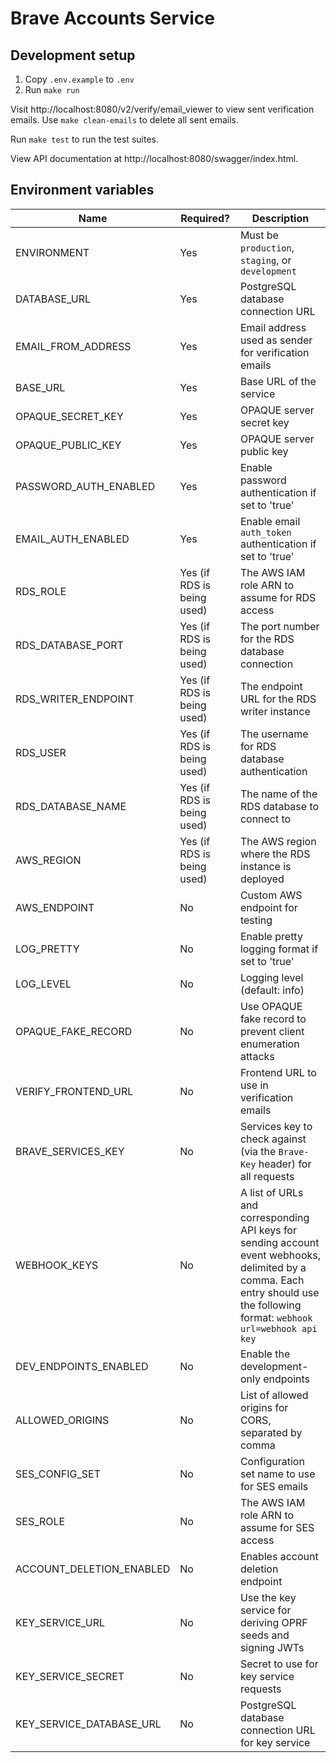 # Brave Accounts Service

## Development setup

1. Copy `.env.example` to `.env`
2. Run `make run`

Visit http://localhost:8080/v2/verify/email_viewer to view sent verification emails.
Use `make clean-emails` to delete all sent emails.

Run `make test` to run the test suites.

View API documentation at http://localhost:8080/swagger/index.html.

## Environment variables

| Name | Required? | Description |
|------|-----------|-------------|
| ENVIRONMENT | Yes | Must be `production`, `staging`, or `development` |
| DATABASE_URL | Yes | PostgreSQL database connection URL |
| EMAIL_FROM_ADDRESS | Yes | Email address used as sender for verification emails |
| BASE_URL | Yes | Base URL of the service |
| OPAQUE_SECRET_KEY | Yes | OPAQUE server secret key |
| OPAQUE_PUBLIC_KEY | Yes | OPAQUE server public key |
| PASSWORD_AUTH_ENABLED | Yes | Enable password authentication if set to 'true' |
| EMAIL_AUTH_ENABLED | Yes | Enable email `auth_token` authentication if set to 'true' |
| RDS_ROLE | Yes (if RDS is being used) | The AWS IAM role ARN to assume for RDS access |
| RDS_DATABASE_PORT | Yes (if RDS is being used) | The port number for the RDS database connection |
| RDS_WRITER_ENDPOINT | Yes (if RDS is being used) | The endpoint URL for the RDS writer instance |
| RDS_USER | Yes (if RDS is being used) | The username for RDS database authentication |
| RDS_DATABASE_NAME | Yes (if RDS is being used) | The name of the RDS database to connect to |
| AWS_REGION | Yes (if RDS is being used) | The AWS region where the RDS instance is deployed |
| AWS_ENDPOINT | No | Custom AWS endpoint for testing |
| LOG_PRETTY | No | Enable pretty logging format if set to 'true' |
| LOG_LEVEL | No | Logging level (default: info) |
| OPAQUE_FAKE_RECORD | No | Use OPAQUE fake record to prevent client enumeration attacks |
| VERIFY_FRONTEND_URL | No | Frontend URL to use in verification emails |
| BRAVE_SERVICES_KEY | No | Services key to check against (via the `Brave-Key` header) for all requests |
| WEBHOOK_KEYS | No | A list of URLs and corresponding API keys for sending account event webhooks, delimited by a comma. Each entry should use the following format: `webhook url=webhook api key` |
| DEV_ENDPOINTS_ENABLED | No | Enable the development-only endpoints |
| ALLOWED_ORIGINS | No | List of allowed origins for CORS, separated by comma |
| SES_CONFIG_SET | No | Configuration set name to use for SES emails |
| SES_ROLE | No | The AWS IAM role ARN to assume for SES access |
| ACCOUNT_DELETION_ENABLED | No | Enables account deletion endpoint |
| KEY_SERVICE_URL | No | Use the key service for deriving OPRF seeds and signing JWTs |
| KEY_SERVICE_SECRET | No | Secret to use for key service requests |
| KEY_SERVICE_DATABASE_URL | No | PostgreSQL database connection URL for key service |
